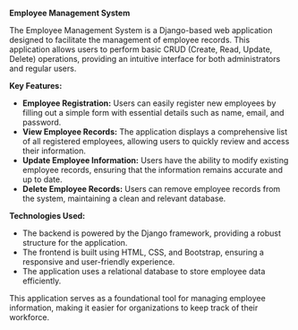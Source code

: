 **Employee Management System**

The Employee Management System is a Django-based web application designed to facilitate the management of employee records. This application allows users to perform basic CRUD (Create, Read, Update, Delete) operations, providing an intuitive interface for both administrators and regular users.

**Key Features:**
- **Employee Registration:** Users can easily register new employees by filling out a simple form with essential details such as name, email, and password.
- **View Employee Records:** The application displays a comprehensive list of all registered employees, allowing users to quickly review and access their information.
- **Update Employee Information:** Users have the ability to modify existing employee records, ensuring that the information remains accurate and up to date.
- **Delete Employee Records:** Users can remove employee records from the system, maintaining a clean and relevant database.

**Technologies Used:**
- The backend is powered by the Django framework, providing a robust structure for the application.
- The frontend is built using HTML, CSS, and Bootstrap, ensuring a responsive and user-friendly experience.
- The application uses a relational database to store employee data efficiently.

This application serves as a foundational tool for managing employee information, making it easier for organizations to keep track of their workforce.

